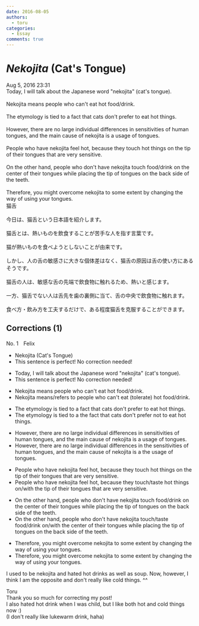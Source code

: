 ```yaml
---
date: 2016-08-05
authors:
  - toru
categories:
  - Essay
comments: true
---
```


# <strong><em>Nekojita</strong></em> (Cat's Tongue)
<div class="date">Aug 5, 2016 23:31</div>
<div id="post"><div id="body_show_ori">
Today, I will talk about the Japanese word "nekojita" (cat's tongue).<br/><br/>Nekojita means people who can't eat hot food/drink.<br/><br/>The etymology is tied to a fact that cats don't prefer to eat hot things.<br/><br/>However, there are no large individual differences in sensitivities of human tongues, and the main cause of nekojita is a usage of tongues.<br/><br/>People who have nekojita feel hot, because they touch hot things on the tip of their tongues that are very sensitive.<br/><br/>On the other hand, people who don't have nekojita touch food/drink on the center of their tongues while placing the tip of tongues on the back side of the teeth.<br/><br/>Therefore, you might overcome nekojita to some extent by changing the way of using your tongues.
</div></div>

<!-- more -->

<div id="post_ja"><div id="body_show_mo">
猫舌<br/><br/>今日は、猫舌という日本語を紹介します。<br/><br/>猫舌とは、熱いものを飲食することが苦手な人を指す言葉です。<br/><br/>猫が熱いものを食べようとしないことが由来です。<br/><br/>しかし、人の舌の敏感さに大きな個体差はなく、猫舌の原因は舌の使い方にあるそうです。<br/><br/>猫舌の人は、敏感な舌の先端で飲食物に触れるため、熱いと感じます。<br/><br/>一方、猫舌でない人は舌先を歯の裏側に当て、舌の中央で飲食物に触れます。<br/><br/>食べ方・飲み方を工夫するだけで、ある程度猫舌を克服することができます。
</div></div>

## Corrections (1)
<div id="block"><div class="first_name"> No. 1　<span class="just_name">Felix</span></div><div id="block2">
<ul class="correction_field">
<li class="incorrect">Nekojita (Cat's Tongue)</li>
<li class="corrected perfect">This sentence is perfect! No correction needed!</li>
</ul>
<ul class="correction_field">
<li class="incorrect">Today, I will talk about the Japanese word "nekojita" (cat's tongue).</li>
<li class="corrected perfect">This sentence is perfect! No correction needed!</li>
</ul>
<ul class="correction_field">
<li class="incorrect">Nekojita means people who can't eat hot food/drink.</li>
<li class="corrected correct">
Nekojita means/<span class="f_blue">refers to</span> people who can't eat (<span class="f_blue">tolerate</span>) hot food/drink.
</li>
</ul>
<ul class="correction_field">
<li class="incorrect">The etymology is tied to a fact that cats don't prefer to eat hot things.</li>
<li class="corrected correct">
The etymology is tied to <span class="sline"><span class="f_gray">a</span></span> <span class="f_red">the</span> fact that cats <span class="f_gray"><span class="sline">don't</span></span> prefer <span class="f_red">not</span> to eat hot things.
</li>
</ul>
<ul class="correction_field">
<li class="incorrect">However, there are no large individual differences in sensitivities of human tongues, and the main cause of nekojita is a usage of tongues.</li>
<li class="corrected correct">
However, there are no large individual differences in <span class="f_red">the</span> sensitivities of human tongues, and the main cause of nekojita is <span class="f_gray"><span class="sline">a</span></span> <span class="f_red">the</span> usage of tongues.
</li>
</ul>
<ul class="correction_field">
<li class="incorrect">People who have nekojita feel hot, because they touch hot things on the tip of their tongues that are very sensitive.</li>
<li class="corrected correct">
People who have nekojita feel hot, because they touch/<span class="f_blue">taste</span> hot things <span class="f_gray"><span class="sline">on</span></span>/<span class="f_blue">with</span> the tip of their tongues that are very sensitive.
</li>
</ul>
<ul class="correction_field">
<li class="incorrect">On the other hand, people who don't have nekojita touch food/drink on the center of their tongues while placing the tip of tongues on the back side of the teeth.</li>
<li class="corrected correct">
On the other hand, people who don't have nekojita touch/<span class="f_blue">taste</span> food/drink <span class="f_gray"><span class="sline">on</span></span>/<span class="f_blue">with</span> the center of their tongues while placing the tip of tongues on the back side of the teeth.
</li>
</ul>
<ul class="correction_field">
<li class="incorrect">Therefore, you might overcome nekojita to some extent by changing the way of using your tongues.</li>
<li class="corrected correct">
Therefore, you might overcome nekojita to some extent by changing the way of using your tongue<span class="sline"><span class="f_gray">s</span></span>.
</li>
</ul>
<p class="comment_small">
 I used to be nekojita and hated hot drinks as well as soup. Now, however, I think I am the opposite and don't really like cold things. ^^
</p>

</div><div class="name"><span class="just_name">Toru</span><br>
Thank you so much for correcting my post!<br/>I also hated hot drink when I was child, but I like both hot and cold things now :)<br/>(I don't really like lukewarm drink, haha)
</div>
</div>

